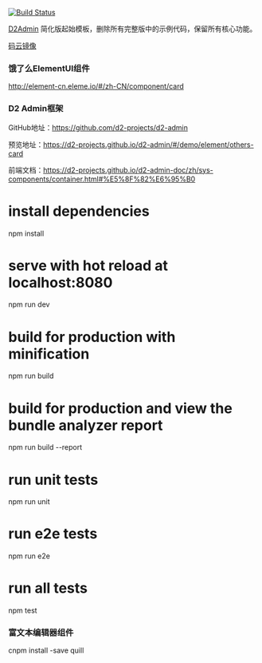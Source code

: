 [![Build Status](https://www.travis-ci.org/d2-projects/d2-admin-start-kit.svg?branch=master)](https://www.travis-ci.org/d2-projects/d2-admin-start-kit)

[D2Admin](https://github.com/d2-projects/d2-admin) 简化版起始模板，删除所有完整版中的示例代码，保留所有核心功能。

[码云镜像](https://gitee.com/fairyever/d2-admin-start-kit)

### 饿了么ElementUI组件

http://element-cn.eleme.io/#/zh-CN/component/card

### D2 Admin框架
GitHub地址：https://github.com/d2-projects/d2-admin

预览地址：https://d2-projects.github.io/d2-admin/#/demo/element/others-card

前端文档：https://d2-projects.github.io/d2-admin-doc/zh/sys-components/container.html#%E5%8F%82%E6%95%B0


# install dependencies
npm install

# serve with hot reload at localhost:8080
npm run dev

# build for production with minification
npm run build

# build for production and view the bundle analyzer report
npm run build --report

# run unit tests
npm run unit

# run e2e tests
npm run e2e

# run all tests
npm test


### 富文本编辑器组件

cnpm install -save quill
